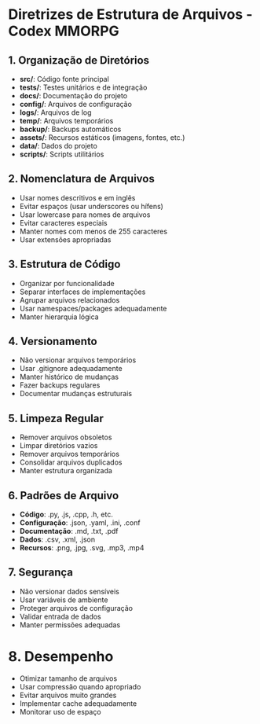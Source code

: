# Diretrizes de Estrutura de Arquivos - Codex MMORPG

## 1. Organização de Diretórios
- **src/**: Código fonte principal
- **tests/**: Testes unitários e de integração
- **docs/**: Documentação do projeto
- **config/**: Arquivos de configuração
- **logs/**: Arquivos de log
- **temp/**: Arquivos temporários
- **backup/**: Backups automáticos
- **assets/**: Recursos estáticos (imagens, fontes, etc.)
- **data/**: Dados do projeto
- **scripts/**: Scripts utilitários

## 2. Nomenclatura de Arquivos
- Usar nomes descritivos e em inglês
- Evitar espaços (usar underscores ou hífens)
- Usar lowercase para nomes de arquivos
- Evitar caracteres especiais
- Manter nomes com menos de 255 caracteres
- Usar extensões apropriadas

## 3. Estrutura de Código
- Organizar por funcionalidade
- Separar interfaces de implementações
- Agrupar arquivos relacionados
- Usar namespaces/packages adequadamente
- Manter hierarquia lógica

## 4. Versionamento
- Não versionar arquivos temporários
- Usar .gitignore adequadamente
- Manter histórico de mudanças
- Fazer backups regulares
- Documentar mudanças estruturais

## 5. Limpeza Regular
- Remover arquivos obsoletos
- Limpar diretórios vazios
- Remover arquivos temporários
- Consolidar arquivos duplicados
- Manter estrutura organizada

## 6. Padrões de Arquivo
- **Código**: .py, .js, .cpp, .h, etc.
- **Configuração**: .json, .yaml, .ini, .conf
- **Documentação**: .md, .txt, .pdf
- **Dados**: .csv, .xml, .json
- **Recursos**: .png, .jpg, .svg, .mp3, .mp4

## 7. Segurança
- Não versionar dados sensíveis
- Usar variáveis de ambiente
- Proteger arquivos de configuração
- Validar entrada de dados
- Manter permissões adequadas

# 8. Desempenho
- Otimizar tamanho de arquivos
- Usar compressão quando apropriado
- Evitar arquivos muito grandes
- Implementar cache adequadamente
- Monitorar uso de espaço
